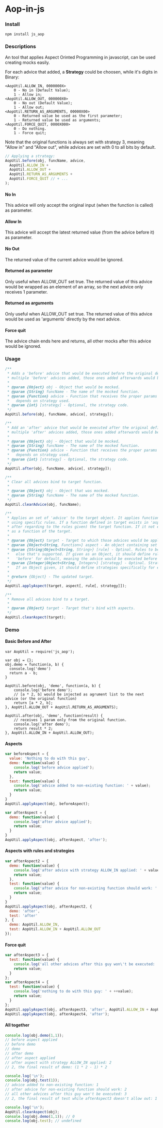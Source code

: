 Aop-in-js
=========
### Install
    npm install js_aop
### Descriptions
An tool that applies Aspect Orinted Programming in javascript, can be used creating mocks easily.

For each advice that added, a <b>Strategy</b> could be choosen, while it's digits in Binary:

    <AopUtil.ALLOW_IN, 0000000X>
        0 - No in (Default Value);
        1 - Allow in;
    <AopUtil.ALLOW_OUT, 000000X0>
        0 - No out (Default Value);
        1 - Allow out;
    <AopUtil.RETURN_AS_ARGUMENTS, 00000X00>
        0 - Returned value be used as the first parameter;
        1 - Returned value be used as arguments;
    <AopUtil.FORCE_QUIT, 0000X000>
        0 - Do nothing.
        1 - Force quit;

Note that the original functions is always set with strategy 3, meaning "Allow in" and "Allow out", while advices are set with 0 to all bits by default.
```js
// Applying a strategy:
AopUtil.before(obj, funcName, advice,
  AopUtil.ALLOW_IN +
  AopUtil.ALLOW_OUT +
  AopUtil.RETURN_AS_ARGUMENTS +
  AopUtil.FORCE_QUIT // + ...
);
```

#### No In

This advice will only accept the original input (when the function is called) as parameter.

#### Allow In

This advice will accept the latest returned value (from the advice before it) as parameter.

#### No Out

The returned value of the current advice would be ignored.

#### Returned as parameter

Only useful when ALLOW_OUT set true. The returned value of this advice would be wrapped as an element of an array, so the next advice only receives 1 parameter.

#### Returned as arguments

Only useful when ALLOW_OUT set true. The returned value of this advice would be used as 'arguments' directly by the next advice.

#### Force quit

The advice chain ends here and returns, all other mocks after this advice would be ignored.

### Usage


```js
/**
 * Adds a 'before' advice that would be executed before the original defined function body applied. Note that when
 * multiple 'before' advices added, those ones added afterwards would be executed in advance.
 *
 * @param {Object} obj - Object that would be mocked.
 * @param {String} funcName - The name of the mocked function.
 * @param {Function} advice - Function that receives the proper params as input, while the arguments received
 *   depends on strategy used.
 * @param {int} [strategy] - Optional, the strategy code.
 */
AopUtil.before(obj, funcName, advice[, strategy]);

/**
 * Add an 'after' advice that would be executed after the original defined function body applied. Note that when
 * multiple 'after' advices added, those ones added afterwards would be executed later.
 *
 * @param {Object} obj - Object that would be mocked.
 * @param {String} funcName - The name of the mocked function.
 * @param {Function} advice - Function that receives the proper params as input, while the arguments received
 *   depends on strategy used.
 * @param {int} [strategy] - Optional, the strategy code.
 */
AopUtil.after(obj, funcName, advice[, strategy]);

/**
 * Clear all advices bind to target function.
 *
 * @param {Object} obj - Object that was mocked.
 * @param {String} funcName - The name of the mocked function.
 */
AopUtil.clearAdvice(obj, funcName);

/**
 * Applies an set of 'advice' to the target object. It applies functions defined in 'aspect' to the target object
 * using specific rules. If a function defined in target exists in 'aspect', the advice would be used before (or
 * after regarding to the rules given) the target function. If it not exist, the advice would be applied directly
 * as a function of the target.
 *
 * @param {Object} target - Target to which those advices would be applied.
 * @param {Object<String, Function>} aspect - An object containing set of functions that would be used as advices.
 * @param {String|Object<String, String>} [rule] - Optinal. Rules to be used. Can be 'before', 'after' or anything
 *   else that's supported. If given as an Object, it should define rules specifically for each advice. Using
 *   'before' for default, meaning the advice would be executed before the target function.
 * @param {Integer|Object<String, Integer>} [strategy] - Optinal. Strategies to be used. Can be anything supported.
 *   If an Object given, it should define strategies specifically for each advice. Using 0 for default.
 *
 * @return {Object} - The updated target.
 */
AopUtil.applyAspect(target, aspect[, rule[, strategy]]);

/**
 * Remove all advices bind to a target.
 *
 * @param {Object} target - Target that's bind with aspects.
 */
AopUtil.clearAspect(target);
```

### Demo
#### Basic Before and After
```
var AopUtil = require('js_aop');

var obj = {};
obj.demo = function(a, b) {
  console.log('demo')
  return a - b;
}

AopUtil.before(obj, 'demo', function(a, b) {
    console.log('before demo');
    // [a * 2, b] would be injected as agrument list to the next advice (or the original function)
    return [a * 2, b];
}, AopUtil.ALLOW_OUT + AopUtil.RETURN_AS_ARGUMENTS);

AopUtil.after(obj, 'demo', function(result) {
    // receives 1 param only from the original function.
    console.log('after demo');
    return result * 2;
}, AopUtil.ALLOW_IN + AopUtil.ALLOW_OUT);
```
#### Aspects
```js
var beforeAspect = {
  value: 'Nothing to do with this guy',
  demo: function(value) {
    console.log('before advice applied');
    return value;
  },
  test: function(value) {
    console.log('advice added to non-existing function: ' + value);
    return value;
  }
}
AopUtil.applyAspect(obj, beforeAspect);

var afterAspect = {
  demo: function(value) {
    console.log('after advice applied');
    return value;
  }
}
AopUtil.applyAspect(obj, afterAspect, 'after');
```
#### Aspects with rules and strategies
```js
var afterAspect2 = {
  demo: function(value) {
    console.log('after advice with strategy ALLOW_IN applied: ' + value);
    return value;
  },
  test: function(value) {
    console.log('after advice for non-existing function should work: ' + ++value);
    return value;
  }
}
AopUtil.applyAspect(obj, afterAspect2, {
  demo: 'after',
  test: 'after'
}, {
  demo: AopUtil.ALLOW_IN,
  test: AopUtil.ALLOW_IN + AopUtil.ALLOW_OUT
});
```
#### Force quit
```js
var afterAspect3 = {
  test: function(value) {
    console.log('all other advices after this guy won\'t be executed: ' + ++value);
    return value;
  }
};
var afterAspect4 = {
  test: function(value) {
    console.log('nothing to do with this guy: ' + ++value);
    return value;
  }
};
AopUtil.applyAspect(obj, afterAspect3, 'after', AopUtil.ALLOW_IN + AopUtil.FORCE_QUIT);
AopUtil.applyAspect(obj, afterAspect4, 'after');
```
#### All together
```js
console.log(obj.demo(1,1));
// before aspect applied
// before demo
// demo
// after demo
// after aspect applied
// after aspect with strategy ALLOW_IN applied: 2
// 2, the final result of demo: (1 * 2 - 1) * 2

console.log('\n');
console.log(obj.test(1));
// advice added to non-existing function: 1
// after advice for non-existing function should work: 2
// all other advices after this guy won't be executed: 3
// 2, the final result of test while afterAspect3 doesn't allow out: 1 + 1

console.log('\n');
AopUtil.clearAspect(obj);
console.log(obj.demo(1,1)); // 0
console.log(obj.test); // undefined
```